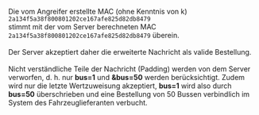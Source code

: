 Die vom Angreifer erstellte MAC (ohne Kenntnis von k) <br>
`2a134f5a38f800801202ce167afe825d82db8479` <br>
stimmt mit der vom Server berechneten MAC <br>
`2a134f5a38f800801202ce167afe825d82db8479`
überein. <br>
<br>
Der Server akzeptiert daher die erweiterte Nachricht als valide Bestellung.<br>
<br>
Nicht verständliche Teile der Nachricht (Padding) werden von dem Server verworfen, d. h. nur <strong>bus=1</strong> und <strong>&bus=50</strong> werden berücksichtigt.
Zudem wird nur die letzte Wertzuweisung akzeptiert, <strong>bus=1</strong> wird also durch <strong>bus=50</strong> überschrieben und eine Bestellung von 50 Bussen verbindlich im System des Fahrzeuglieferanten verbucht.